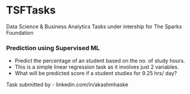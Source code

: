 # TSFTasks
Data Science  &amp; Business  Analytics Tasks under intership for The Sparks Foundation

### Prediction using Supervised ML
- Predict the percentage of an student based on the no. of study hours.
- This is a simple linear regression task as it involves just 2 variables.
- What will be predicted score if a student studies for 9.25 hrs/ day?

Task submitted by - <url>linkedin.com/in/akashmhaske
